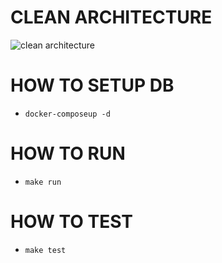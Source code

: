 # CLEAN ARCHITECTURE

![clean architecture](https://raw.githubusercontent.com/phungvandat/clean-architecture/dev/images/clean-arch.png)

# HOW TO SETUP DB
- `docker-composeup -d`

# HOW TO RUN
- `make run`


# HOW TO TEST
- `make test`
